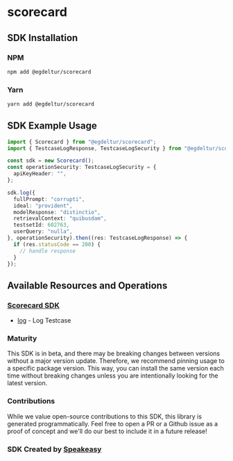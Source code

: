# scorecard

<!-- Start SDK Installation -->
## SDK Installation

### NPM

```bash
npm add @egdeltur/scorecard
```

### Yarn

```bash
yarn add @egdeltur/scorecard
```
<!-- End SDK Installation -->

## SDK Example Usage
<!-- Start SDK Example Usage -->


```typescript
import { Scorecard } from "@egdeltur/scorecard";
import { TestcaseLogResponse, TestcaseLogSecurity } from "@egdeltur/scorecard/dist/sdk/models/operations";

const sdk = new Scorecard();
const operationSecurity: TestcaseLogSecurity = {
  apiKeyHeader: "",
};

sdk.log({
  fullPrompt: "corrupti",
  ideal: "provident",
  modelResponse: "distinctio",
  retrievalContext: "quibusdam",
  testsetId: 602763,
  userQuery: "nulla",
}, operationSecurity).then((res: TestcaseLogResponse) => {
  if (res.statusCode == 200) {
    // handle response
  }
});
```
<!-- End SDK Example Usage -->

<!-- Start SDK Available Operations -->
## Available Resources and Operations

### [Scorecard SDK](docs/sdks/scorecard/README.md)

* [log](docs/sdks/scorecard/README.md#log) - Log Testcase
<!-- End SDK Available Operations -->

### Maturity

This SDK is in beta, and there may be breaking changes between versions without a major version update. Therefore, we recommend pinning usage
to a specific package version. This way, you can install the same version each time without breaking changes unless you are intentionally
looking for the latest version.

### Contributions

While we value open-source contributions to this SDK, this library is generated programmatically.
Feel free to open a PR or a Github issue as a proof of concept and we'll do our best to include it in a future release!

### SDK Created by [Speakeasy](https://docs.speakeasyapi.dev/docs/using-speakeasy/client-sdks)
